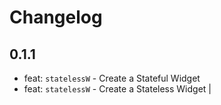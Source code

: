 # Changelog

## 0.1.1

- feat: `statelessW` - Create a Stateful Widget
- feat: `statelessW` - Create a Stateless Widget |
